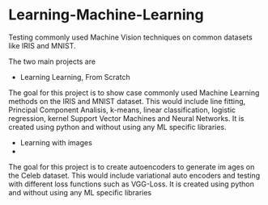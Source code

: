 # Learning-Machine-Learning
Testing commonly used Machine Vision techniques on common datasets like IRIS and MNIST.

The two main projects are

- Learning Learning, From Scratch 

The goal for this project is to show case commonly used Machine Learning methods on the IRIS
and MNIST dataset. This would include line fitting, Principal Component Analisis, k-means,
linear classification, logistic regression, kernel Support Vector Machines and Neural Networks.
It is created using python and without using any ML specific libraries.

- Learning with images
- 
The goal for this project is to create autoencoders to generate im ages on the Celeb dataset.
This would include variational auto encoders and testing with different loss functions such as
VGG-Loss. It is created using python and without using any ML specific libraries

